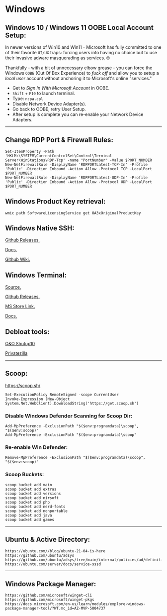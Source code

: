 # Windows

## Windows 10 / Windows 11 OOBE Local Account Setup:

In newer versions of Win10 and Win11 - Microsoft has fully committed to one of their favorite `UI/UX` traps: forcing users into having no choice but to use their invasive adware masquerading as services. 🙄️

Thankfully - with a bit of unnecessary elbow grease - you can force the Windows `OOBE` (Out Of Box Experience) to _fuck off_ and allow you to setup a _local user_ account without anchoring it to Microsoft's online "services."

-   Get to _Sign In With Microsoft Account_ in OOBE.
-   `Shift` + `F10` to launch terminal.
-   Type: `ncpa.cpl`
-   Disable Network Device Adapter(s).
-   Go back to OOBE, retry User Setup.
-   After setup is complete you can re-enable your Network Device Adapters.

-----

## Change RDP Port & Firewall Rules:

```
Set-ItemProperty -Path 'HKLM:\SYSTEM\CurrentControlSet\Control\Terminal Server\WinStations\RDP-Tcp' -name "PortNumber" -Value $PORT_NUMBER
New-NetFirewallRule -DisplayName 'RDPPORTLatest-TCP-In' -Profile 'Public' -Direction Inbound -Action Allow -Protocol TCP -LocalPort $PORT_NUMBER
New-NetFirewallRule -DisplayName 'RDPPORTLatest-UDP-In' -Profile 'Public' -Direction Inbound -Action Allow -Protocol UDP -LocalPort $PORT_NUMBER
```

## Windows Product Key retrieval:

`wmic path SoftwareLicensingService get OA3xOriginalProductKey`

## Windows Native SSH:

[Github Releases.](https://github.com/PowerShell/Win32-OpenSSH/releases)

[Docs.](https://docs.microsoft.com/en-us/windows-server/administration/openssh/openssh_server_configuration)

[Github Wiki.](https://github.com/powershell/win32-openssh/wiki)

## Windows Terminal:

[Source.](https://github.com/Microsoft/Terminal)

[Github Releases.](https://github.com/microsoft/terminal/releases)

[MS Store Link.](https://apps.microsoft.com/store/detail/windows-terminal/9N0DX20HK701?hl=en-us&gl=US)

[Docs.](https://docs.microsoft.com/en-us/windows/terminal/)

## Debloat tools:

[O&O Shutup10](https://www.oo-software.com/en/shutup10)

[Privatezilla](https://github.com/builtbybel/privatezilla)

-----

## Scoop:

<https://scoop.sh/>

```
Set-ExecutionPolicy RemoteSigned -scope CurrentUser
Invoke-Expression (New-Object System.Net.WebClient).DownloadString('https://get.scoop.sh')
```
### Disable Windows Defender Scanning for Scoop Dir:

```
Add-MpPreference -ExclusionPath "$($env:programdata)\scoop", "$($env:scoop)"
Add-MpPreference -ExclusionPath "$($env:programdata)\scoop"
```
### Re-enable Win Defender:
`Remove-MpPreference -ExclusionPath "$($env:programdata)\scoop", "$($env:scoop)"`

### Scoop Buckets:

```
scoop bucket add main
scoop bucket add extras
scoop bucket add versions
scoop bucket add nirsoft
scoop bucket add php
scoop bucket add nerd-fonts
scoop bucket add nonportable
scoop bucket add java
scoop bucket add games
```

-----

## Ubuntu & Active Directory:

```
https://ubuntu.com//blog/ubuntu-21-04-is-here
https://github.com/ubuntu/adsys
https://github.com/ubuntu/adsys/tree/main/internal/policies/ad/definitions/policy/Ubuntu/all
https://ubuntu.com/server/docs/service-sssd
```

-----

## Windows Package Manager:

`https://github.com/microsoft/winget-cli`
`https://github.com/microsoft/winget-pkgs`
`https://docs.microsoft.com/en-us/learn/modules/explore-windows-package-manager-tool/?WT.mc_id=AZ-MVP-5004737`
